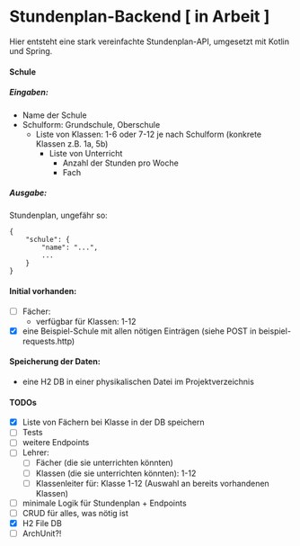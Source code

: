 # Stundenplan-Backend [ in Arbeit ]

Hier entsteht eine stark vereinfachte Stundenplan-API, umgesetzt mit Kotlin und Spring.

#### Schule

##### Eingaben:
- Name der Schule
- Schulform: Grundschule, Oberschule
  - Liste von Klassen: 1-6 oder 7-12 je nach Schulform (konkrete Klassen z.B. 1a, 5b)
    - Liste von Unterricht
      - Anzahl der Stunden pro Woche
      - Fach

##### Ausgabe:
Stundenplan, ungefähr so:

```
{
    "schule": {
        "name": "...",
        ...
    }
}
```

#### Initial vorhanden:

- [ ] Fächer:
    - verfügbar für Klassen: 1-12
- [x] eine Beispiel-Schule mit allen nötigen Einträgen (siehe POST in beispiel-requests.http)

#### Speicherung der Daten:

- eine H2 DB in einer physikalischen Datei im Projektverzeichnis

#### TODOs

- [x] Liste von Fächern bei Klasse in der DB speichern
- [ ] Tests
- [ ] weitere Endpoints
- [ ] Lehrer:
    - [ ] Fächer (die sie unterrichten könnten)
    - [ ] Klassen (die sie unterrichten könnten): 1-12
    - [ ] Klassenleiter für: Klasse 1-12 (Auswahl an bereits vorhandenen Klassen)
- [ ] minimale Logik für Stundenplan + Endpoints
- [ ] CRUD für alles, was nötig ist
- [x] H2 File DB
- [ ] ArchUnit?!
